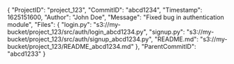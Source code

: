 {
"ProjectID": "project_123",
"CommitID": "abcd1234",
"Timestamp": 1625151600,
"Author": "John Doe",
"Message": "Fixed bug in authentication module",
"Files": {
"login.py": "s3://my-bucket/project_123/src/auth/login_abcd1234.py",
"signup.py": "s3://my-bucket/project_123/src/auth/signup_abcd1234.py",
"README.md": "s3://my-bucket/project_123/README_abcd1234.md"
},
"ParentCommitID": "abcd1233"
}

